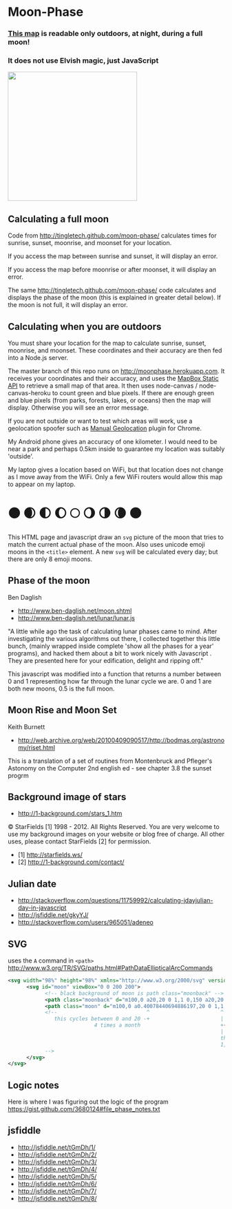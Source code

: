 # Moon-Phase

### <a href="http://mapmeld.github.com/moon-phase">This map</a> is readable only outdoors, at night, during a full moon!

### It does not use Elvish magic, just JavaScript

<img src="http://i45.servimg.com/u/f45/16/65/61/06/screen27.jpg" width="300"/>

## Calculating a full moon

Code from http://tingletech.github.com/moon-phase/ calculates times for sunrise, sunset, moonrise, and moonset for your location.

If you access the map between sunrise and sunset, it will display an error.

If you access the map before moonrise or after moonset, it will display an error.

The same http://tingletech.github.com/moon-phase/ code calculates and displays the phase of the moon (this is explained in greater detail below).
If the moon is not full, it will display an error.

## Calculating when you are outdoors

You must share your location for the map to calculate sunrise, sunset, moonrise, and moonset. These coordinates and their accuracy are then fed into a Node.js server.

The master branch of this repo runs on http://moonphase.herokuapp.com. It receives your coordinates and their accuracy, and uses the <a href="http://mapbox.com/blog/mapbox-static-api/">MapBox Static API</a> to
retrieve a small map of that area. It then uses node-canvas / node-canvas-heroku to count green and blue pixels. If there are enough green and blue pixels (from parks, forests, lakes, or oceans) then
the map will display.  Otherwise you will see an error message.

If you are not outside or want to test which areas will work, use a geolocation spoofer such as <a href="https://chrome.google.com/webstore/detail/manual-geolocation/mfodligkojepnddfhkbkodbamcagfhlo?hl=en">Manual Geolocation</a> plugin for Chrome.

My Android phone gives an accuracy of one kilometer. I would need to be near a park and perhaps 0.5km inside to guarantee my location was suitably 'outside'.

My laptop gives a location based on WiFi, but that location does not change as I move away from the WiFi. Only a few WiFi routers would allow this map to appear on my laptop.

🌑 🌒 🌓 🌔 🌕 🌖 🌗 🌘 🌑
==================

This HTML page and javascript draw an `svg` picture of the moon that tries to match the current 
actual phase of the moon.  Also uses unicode emoji moons in the `<title>` element.  A new `svg` will
be calculated every day; but there are only 8 emoji moons.

Phase of the moon
-----------------
Ben Daglish
 * http://www.ben-daglish.net/moon.shtml
 * http://www.ben-daglish.net/lunar/lunar.js

"A little while ago the task of calculating lunar phases came to mind. After investigating the various algorithms out there, I collected together this little bunch, (mainly wrapped inside complete 'show all the phases for a year' programs), and hacked them about a bit to work nicely with Javascript . They are presented here for your edification, delight and ripping off."

This javascript was modified into a function that returns a number between 0 and 1 representing how 
far through the lunar cycle we are.  0 and 1 are both new moons, 0.5 is the full moon.

Moon Rise and Moon Set
-----------------
Keith Burnett
 * http://web.archive.org/web/20100409090517/http://bodmas.org/astronomy/riset.html

This is a translation of a set of routines from Montenbruck and Pfleger's
Astonomy on the Computer 2nd english ed - see chapter 3.8 the sunset progrm


Background image of stars
----------------

 * http://1-background.com/stars_1.htm

© StarFields [1] 1998 - 2012. All Rights Reserved.
You are very welcome to use my background images on your website
or blog free of charge. All other uses, please contact StarFields [2] for
permission. 

 * [1] http://starfields.ws/
 * [2] http://1-background.com/contact/


Julian date
----------

 * http://stackoverflow.com/questions/11759992/calculating-jdayjulian-day-in-javascript
 * http://jsfiddle.net/gkyYJ/
 * http://stackoverflow.com/users/965051/adeneo


SVG
---
uses the `A` command in `<path>` http://www.w3.org/TR/SVG/paths.html#PathDataEllipticalArcCommands

```xml
<svg width="98%" height="98%" xmlns="http://www.w3.org/2000/svg" version="1.1">
      <svg id="moon" viewBox="0 0 200 200">
            <!-- black background of moon is path class="moonback" -->
            <path class="moonback" d="m100,0 a20,20 0 1,1 0,150 a20,20 0 1,1 0,-150"></path>
            <path class="moon" d="m100,0 a0.40078440694886197,20 0 1,1 0,150 a20,20 0 1,1 0,-150"></path>
            <!--                             ^                       ^                  ^
               this cycles between 0 and 20 -+                       |                  |
                            4 times a month                          +------------------+
                                                                     |
                                                                     these arc-sweep options cycle
                                                                     1,0 --  0,0 --  1,1 -- 0,0 
            -->
      </svg>
</svg>
```

Logic notes
----------

Here is where I was figuring out the logic of the program https://gist.github.com/3680124#file_phase_notes.txt


jsfiddle
--------

 * <http://jsfiddle.net/tGmDh/1/>
 * <http://jsfiddle.net/tGmDh/2/>
 * <http://jsfiddle.net/tGmDh/3/>
 * <http://jsfiddle.net/tGmDh/4/>
 * <http://jsfiddle.net/tGmDh/5/>
 * <http://jsfiddle.net/tGmDh/6/>
 * <http://jsfiddle.net/tGmDh/7/>
 * <http://jsfiddle.net/tGmDh/8/>


